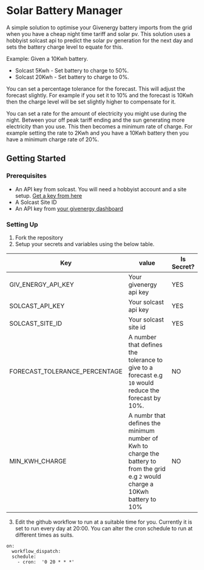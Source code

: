 # Solar Battery Manager

A simple solution to optimise your Givenergy battery imports from the grid when you have a cheap night time tariff and solar pv. This solution uses a hobbyist solcast api to predict the solar pv generation for the next day and sets the battery charge level to equate for this.

Example:
Given a 10Kwh battery.

* Solcast 5Kwh - Set battery to charge to 50%. 
* Solcast 20Kwh - Set battery to charge to 0%.

You can set a percentage tolerance for the forecast. This will adjust the forecast slightly. For example if you set it to 10% and the forecast is 10Kwh then the charge level will be set slightly higher to compensate for it.

You can set a rate for the amount of electricity you might use during the night. Between your off peak tariff ending and the sun generating more electricity than you use. This then becomes a minimum rate of charge. For example setting the rate to 2Kwh and you have a 10Kwh battery then you have a minimum charge rate of 20%.

## Getting Started

### Prerequisites
* An API key from solcast. You will need a hobbyist account and a site setup. [Get a key from here](https://solcast.com/free-rooftop-solar-forecasting)
* A Solcast Site ID
* An API key from [your givenergy dashboard](https://www.givenergy.cloud/)

### Setting Up

1. Fork the repository
2. Setup your secrets and variables using the below table.

| Key | value | Is Secret? |
| -------------- | ----------- | ----------- |
| GIV_ENERGY_API_KEY | Your givenergy api key | YES |
| SOLCAST_API_KEY | Your solcast api key | YES |
| SOLCAST_SITE_ID | Your solcast site id | YES |
| FORECAST_TOLERANCE_PERCENTAGE | A number that defines the tolerance to give to a forecast e.g `10` would reduce the forecast by 10%. | NO |
| MIN_KWH_CHARGE | A numbr that defines the minimum number of Kwh to charge the battery to from the grid e.g `2` would charge a 10Kwh battery to 10% | NO |

3. Edit the github workflow to run at a suitable time for you. Currently it is set to run every day at 20:00. You can alter the cron schedule to run at different times as suits.

```
on:
  workflow_dispatch:
  schedule:
    - cron:  '0 20 * * *'
```




